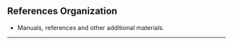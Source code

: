 References Organization
------------
- Manuals, references and other additional materials.

--------

